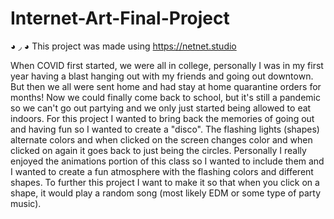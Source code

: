 # Internet-Art-Final-Project
◕ ◞ ◕ This project was made using https://netnet.studio

When COVID first started, we were all in college, personally I was in my first year having a blast hanging out with my friends and going out downtown. But then we all were sent home and had stay at home quarantine orders for months! Now we could finally come back to school, but it's still a pandemic so we can't go out partying and we only just started being allowed to eat indoors. For this project I wanted to bring back the memories of going out and having fun so I wanted to create a "disco". The flashing lights (shapes) alternate colors and when clicked on the screen changes color and when clicked on again it goes back to just being the circles. Personally I really enjoyed the animations portion of this class so I wanted to include them and I wanted to create a fun atmosphere with the flashing colors and different shapes. To further this project I want to make it so that when you click on a shape, it would play a random song (most likely EDM or some type of party music).
